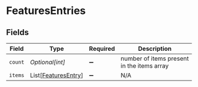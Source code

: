 # FeaturesEntries


## Fields

| Field                                                       | Type                                                        | Required                                                    | Description                                                 |
| ----------------------------------------------------------- | ----------------------------------------------------------- | ----------------------------------------------------------- | ----------------------------------------------------------- |
| `count`                                                     | *Optional[int]*                                             | :heavy_minus_sign:                                          | number of items present in the items array                  |
| `items`                                                     | List[[FeaturesEntry](../../models/shared/featuresentry.md)] | :heavy_minus_sign:                                          | N/A                                                         |